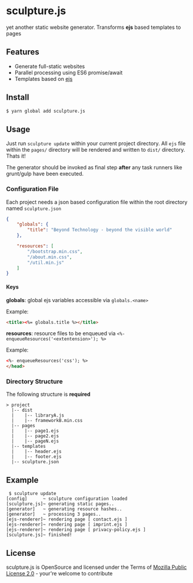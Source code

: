 sculpture.js
=========================================
yet another static website generator. Transforms **ejs** based templates to pages

## Features ##

* Generate full-static websites
* Parallel processing using ES6 promise/await
* Templates based on [ejs](http://ejs.co/)

## Install ##

```bash
$ yarn global add sculpture.js
```

## Usage ##

Just run `sculpture update` within your current project directory. All `ejs` file within the `pages/` directory will be rendered and written to `dist/` directory. Thats it!

The generator should be invoked as final step **after** any task runners like grunt/gulp have been executed.

### Configuration File ###

Each project needs a json based configuration file within the root directory named `sculpture.json`

```json
{
    "globals": {
        "title": "Beyond Technology - beyond the visible world"
    },

    "resources": [
        "/bootstrap.min.css",
        "/about.min.css",
        "/util.min.js"
    ]
}
```

#### Keys ####

**globals**: global ejs variables accessible via `globals.<name>`

Example:

```html
<title><%= globals.title %></title>
```

**resources**: resource files to be enqueued via `<%- enqueueResources('<extentension>'); %>`

Example:

```html
<%- enqueueResources('css'); %>
</head>
```

### Directory Structure ###

The following structure is **required**

```
> project
  |-- dist
  |    |-- libraryA.js
  |    |-- frameworkB.min.css
  |-- pages
  |    |-- page1.ejs
  |    |-- page2.ejs
  |    |-- pageN.ejs
  |-- templates
  |    |-- header.ejs
  |    |-- footer.ejs
  |-- sculpture.json
```

## Example ##

```terminal
 $ sculpture update
[config]      ~ sculpture configuration loaded 
[sculpture.js]~ generating static pages.. 
[generator]   ~ generating resource hashes.. 
[generator]   ~ processing 3 pages.. 
[ejs-renderer]~ rendering page [ contact.ejs ] 
[ejs-renderer]~ rendering page [ imprint.ejs ] 
[ejs-renderer]~ rendering page [ privacy-policy.ejs ] 
[sculpture.js]~ finished! 
```


## License ##
sculpture.js is OpenSource and licensed under the Terms of [Mozilla Public License 2.0](https://opensource.org/licenses/MPL-2.0) - your're welcome to contribute